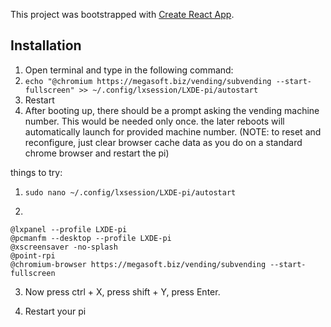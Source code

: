 This project was bootstrapped with [Create React App](https://github.com/facebook/create-react-app).


## Installation
1. Open terminal and type in the following command:
2. `echo "@chromium https://megasoft.biz/vending/subvending --start-fullscreen" >> ~/.config/lxsession/LXDE-pi/autostart`
3. Restart
4. After booting up, there should be a prompt asking the vending machine number. This would be needed only once. the later reboots will automatically launch for provided machine number. (NOTE: to reset and reconfigure, just clear browser cache data as you do on a standard chrome browser and restart the pi)


things to try:
1. `sudo nano ~/.config/lxsession/LXDE-pi/autostart`

2. 
`@lxpanel --profile LXDE-pi`<br/>
`@pcmanfm --desktop --profile LXDE-pi`<br/>
`@xscreensaver -no-splash`<br/>
`@point-rpi`<br/>
`@chromium-browser https://megasoft.biz/vending/subvending --start-fullscreen`

3. Now press ctrl + X, press shift + Y, press Enter.

4. Restart your pi
